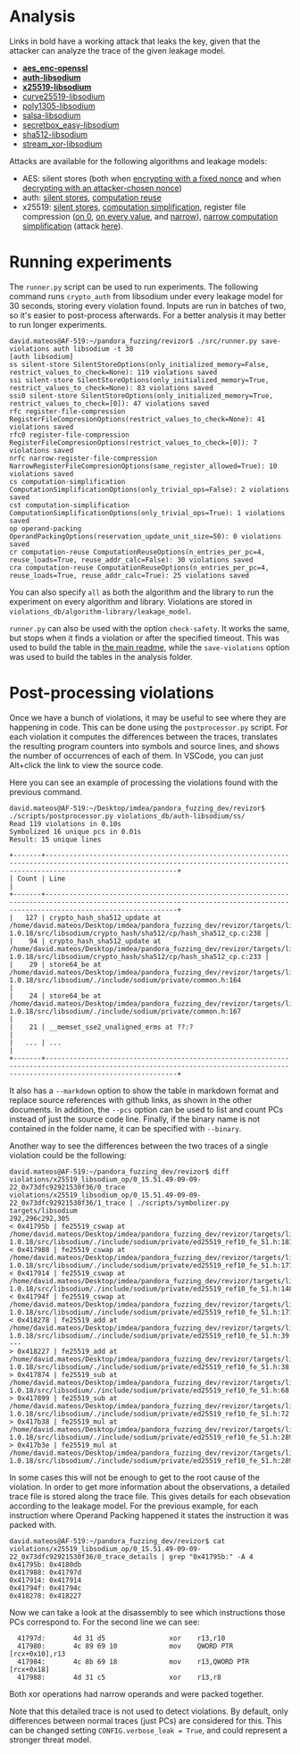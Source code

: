 # Analysis
Links in bold have a working attack that leaks the key, given that the attacker can analyze the trace of the given leakage model.
- **[aes_enc-openssl](aes_enc-openssl.md)**
- **[auth-libsodium](auth-libsodium.md)**
- **[x25519-libsodium](x25519-libsodium.md)**
- [curve25519-libsodium](curve25519-libsodium.md)
- [poly1305-libsodium](poly1305-libsodium.md)
- [salsa-libsodium](salsa-libsodium.md)
- [secretbox_easy-libsodium](secretbox_easy-libsodium.md)
- [sha512-libsodium](sha512-libsodium.md)
- [stream_xor-libsodium](stream_xor-libsodium.md)

Attacks are available for the following algorithms and leakage models:
- AES: silent stores (both when [encrypting with a fixed nonce](../src/attack_aes_enc_ssi.py) and when [decrypting with an attacker-chosen nonce](../src/attack_aes_dec_ssi.py))
- auth: [silent stores](../src/attack_auth_ssi.py), [computation reuse](../src/attack_auth_cr.py)
- x25519: [silent stores](../src/attack_x25519_ssi.py), [computation simplification](../src/attack_x25519_cs.py), register file compression ([on 0](../src/attack_x25519_rfc0.py), [on every value](../src/attack_x25519_rfc.py), and [narrow](../src/attack_x25519_nrfc.py)), [narrow computation simplification](./x25519-libsodium.md#narrow-computation-simplification) (attack [here](https://infoscience.epfl.ch/record/223794)).

# Running experiments
The `runner.py` script can be used to run experiments. The following command runs `crypto_auth` from libsodium under every leakage model for 30 seconds, storing every violation found. Inputs are run in batches of two, so it's easier to post-process afterwards. For a better analysis it may better to run longer experiments.
```
david.mateos@AF-519:~/pandora_fuzzing/revizor$ ./src/runner.py save-violations auth libsodium -t 30
[auth libsodium]
ss silent-store SilentStoreOptions(only_initialized_memory=False, restrict_values_to_check=None): 119 violations saved
ssi silent-store SilentStoreOptions(only_initialized_memory=True, restrict_values_to_check=None): 83 violations saved
ssi0 silent-store SilentStoreOptions(only_initialized_memory=True, restrict_values_to_check=[0]): 47 violations saved
rfc register-file-compression RegisterFileCompresionOptions(restrict_values_to_check=None): 41 violations saved
rfc0 register-file-compression RegisterFileCompresionOptions(restrict_values_to_check=[0]): 7 violations saved
nrfc narrow-register-file-compression NarrowRegisterFileCompresionOptions(same_register_allowed=True): 10 violations saved
cs computation-simplification ComputationSimplificationOptions(only_trivial_ops=False): 2 violations saved
cst computation-simplification ComputationSimplificationOptions(only_trivial_ops=True): 1 violations saved
op operand-packing OperandPackingOptions(reservation_update_unit_size=50): 0 violations saved
cr computation-reuse ComputationReuseOptions(n_entries_per_pc=4, reuse_loads=True, reuse_addr_calc=False): 30 violations saved
cra computation-reuse ComputationReuseOptions(n_entries_per_pc=4, reuse_loads=True, reuse_addr_calc=True): 25 violations saved
```
You can also specify `all` as both the algorithm and the library to run the experiment on every algorithm and library. Violations are stored in `violations_db/algorithm-library/leakage_model`.

`runner.py` can also be used with the option `check-safety`. It works the same, but stops when it finds a violation or after the specified timeout. This was used to build the table in [the main readme](../README.md#results-libsodium), while the `save-violations` option was used to build the tables in the analysis folder.

# Post-processing violations
Once we have a bunch of violations, it may be useful to see where they are happening in code. This can be done using the `postprocessor.py` script. For each violation it computes the differences between the traces, translates the resulting program counters into symbols and source lines, and shows the number of occurrences of each of them. In VSCode, you can just Alt+click the link to view the source code.

Here you can see an example of processing the violations found with the previous command.

```
david.mateos@AF-519:~/Desktop/imdea/pandora_fuzzing_dev/revizor$ ./scripts/postprocessor.py violations_db/auth-libsodium/ss/
Read 119 violations in 0.10s
Symbolized 16 unique pcs in 0.01s
Result: 15 unique lines

+-------+-----------------------------------------------------------------------------------------------------------------------------------------------------------------------------+
| Count | Line                                                                                                                                                                        |
+-------+-----------------------------------------------------------------------------------------------------------------------------------------------------------------------------+
|   127 | crypto_hash_sha512_update at /home/david.mateos/Desktop/imdea/pandora_fuzzing_dev/revizor/targets/libsodium-1.0.18/src/libsodium/crypto_hash/sha512/cp/hash_sha512_cp.c:238 |
|    94 | crypto_hash_sha512_update at /home/david.mateos/Desktop/imdea/pandora_fuzzing_dev/revizor/targets/libsodium-1.0.18/src/libsodium/crypto_hash/sha512/cp/hash_sha512_cp.c:233 |
|    29 | store64_be at /home/david.mateos/Desktop/imdea/pandora_fuzzing_dev/revizor/targets/libsodium-1.0.18/src/libsodium/./include/sodium/private/common.h:164                     |
|    24 | store64_be at /home/david.mateos/Desktop/imdea/pandora_fuzzing_dev/revizor/targets/libsodium-1.0.18/src/libsodium/./include/sodium/private/common.h:167                     |
|    21 | __memset_sse2_unaligned_erms at ??:?                                                                                                                                        |
|   ... | ...                                                                                                                                                                         |
+-------+-----------------------------------------------------------------------------------------------------------------------------------------------------------------------------+
```
It also has a `--markdown` option to show the table in markdown format and replace source references with github links, as shown in the other documents. In addition, the `--pcs` option can be used to list and count PCs instead of just the source code line. Finally, if the binary name is not contained in the folder name, it can be specified with `--binary`.

Another way to see the differences between the two traces of a single violation could be the following:
```
david.mateos@AF-519:~/pandora_fuzzing_dev/revizor$ diff violations/x25519_libsodium_op/0_15.51.49-09-09-22_0x73dfc92921530f36/0_trace violations/x25519_libsodium_op/0_15.51.49-09-09-22_0x73dfc92921530f36/1_trace | ./scripts/symbolizer.py targets/libsodium
292,296c292,305 
< 0x41795b | fe25519_cswap at /home/david.mateos/Desktop/imdea/pandora_fuzzing_dev/revizor/targets/libsodium-1.0.18/src/libsodium/./include/sodium/private/ed25519_ref10_fe_51.h:181
< 0x417988 | fe25519_cswap at /home/david.mateos/Desktop/imdea/pandora_fuzzing_dev/revizor/targets/libsodium-1.0.18/src/libsodium/./include/sodium/private/ed25519_ref10_fe_51.h:177
< 0x417914 | fe25519_cswap at /home/david.mateos/Desktop/imdea/pandora_fuzzing_dev/revizor/targets/libsodium-1.0.18/src/libsodium/./include/sodium/private/ed25519_ref10_fe_51.h:148
< 0x41794f | fe25519_cswap at /home/david.mateos/Desktop/imdea/pandora_fuzzing_dev/revizor/targets/libsodium-1.0.18/src/libsodium/./include/sodium/private/ed25519_ref10_fe_51.h:171
< 0x418278 | fe25519_add at /home/david.mateos/Desktop/imdea/pandora_fuzzing_dev/revizor/targets/libsodium-1.0.18/src/libsodium/./include/sodium/private/ed25519_ref10_fe_51.h:39
--- 
> 0x418227 | fe25519_add at /home/david.mateos/Desktop/imdea/pandora_fuzzing_dev/revizor/targets/libsodium-1.0.18/src/libsodium/./include/sodium/private/ed25519_ref10_fe_51.h:38
> 0x417874 | fe25519_sub at /home/david.mateos/Desktop/imdea/pandora_fuzzing_dev/revizor/targets/libsodium-1.0.18/src/libsodium/./include/sodium/private/ed25519_ref10_fe_51.h:68
> 0x417899 | fe25519_sub at /home/david.mateos/Desktop/imdea/pandora_fuzzing_dev/revizor/targets/libsodium-1.0.18/src/libsodium/./include/sodium/private/ed25519_ref10_fe_51.h:72
> 0x417b38 | fe25519_mul at /home/david.mateos/Desktop/imdea/pandora_fuzzing_dev/revizor/targets/libsodium-1.0.18/src/libsodium/./include/sodium/private/ed25519_ref10_fe_51.h:289
> 0x417b3e | fe25519_mul at /home/david.mateos/Desktop/imdea/pandora_fuzzing_dev/revizor/targets/libsodium-1.0.18/src/libsodium/./include/sodium/private/ed25519_ref10_fe_51.h:289
```

In some cases this will not be enough to get to the root cause of the violation. In order to get more information about the observations, a detailed trace file is stored along the trace file. This gives details for each obsevation according to the leakage model. For the previous example, for each instruction where Operand Packing happened it states the instruction it was packed with.
```
david.mateos@AF-519:~/pandora_fuzzing_dev/revizor$ cat violations/x25519_libsodium_op/0_15.51.49-09-09-22_0x73dfc92921530f36/0_trace_details | grep "0x41795b:" -A 4
0x41795b: 0x4180db
0x417988: 0x41797d
0x417914: 0x417914
0x41794f: 0x41794c
0x418278: 0x418227
```

Now we can take a look at the disassembly to see which instructions those PCs correspond to. For the second line we can see:
```
  41797d:       4d 31 d5                xor    r13,r10
  417980:       4c 89 69 10             mov    QWORD PTR [rcx+0x10],r13
  417984:       4c 8b 69 18             mov    r13,QWORD PTR [rcx+0x18]
  417988:       4d 31 c5                xor    r13,r8
```
Both xor operations had narrow operands and were packed together.

Note that this detailed trace is not used to detect violations. By default, only differences between normal traces (just PCs) are considered for this. This can be changed setting `CONFIG.verbose_leak = True`, and could represent a stronger threat model.